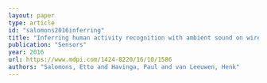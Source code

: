 ```yaml
---
layout: paper
type: article
id: "salomons2016inferring"
title: "Inferring human activity recognition with ambient sound on wireless sensor nodes"
publication: "Sensors"
year: 2016
url: https://www.mdpi.com/1424-8220/16/10/1586
authors: "Salomons, Etto and Havinga, Paul and van Leeuwen, Henk"
---
```

